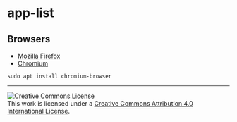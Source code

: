 # app-list

## Browsers
- [Mozilla Firefox](https://www.mozilla.org/en-US/firefox/new/)
- [Chromium](https://www.chromium.org/)

`sudo apt install chromium-browser`


---
<a rel="license" href="http://creativecommons.org/licenses/by/4.0/"><img alt="Creative Commons License" style="border-width:0" src="https://i.creativecommons.org/l/by/4.0/88x31.png" /></a><br />This work is licensed under a <a rel="license" href="http://creativecommons.org/licenses/by/4.0/">Creative Commons Attribution 4.0 International License</a>.
